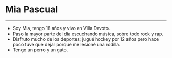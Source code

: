 # Mia Pascual
___
- Soy Mia, tengo 18 años y vivo en Villa Devoto.
- Paso la mayor parte del día escuchando música, sobre todo rock y rap.
- Disfruto mucho de los deportes; jugué hockey por 12 años pero hace poco tuve que dejar porque me lesioné una rodilla.
- Tengo un perro y un gato.
